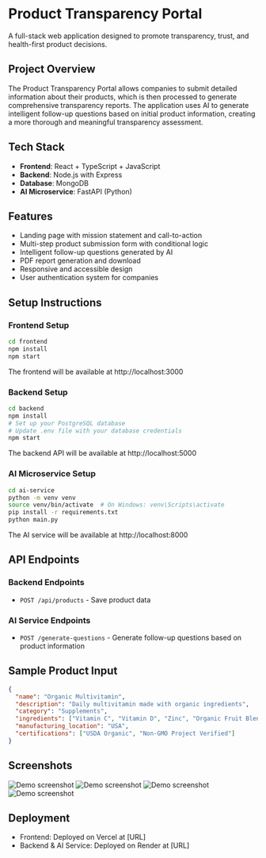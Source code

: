 # Product Transparency Portal

A full-stack web application designed to promote transparency, trust, and health-first product decisions.

## Project Overview

The Product Transparency Portal allows companies to submit detailed information about their products, which is then processed to generate comprehensive transparency reports. The application uses AI to generate intelligent follow-up questions based on initial product information, creating a more thorough and meaningful transparency assessment.

## Tech Stack

- **Frontend**: React + TypeScript + JavaScript
- **Backend**: Node.js with Express
- **Database**: MongoDB
- **AI Microservice**: FastAPI (Python)

## Features

- Landing page with mission statement and call-to-action
- Multi-step product submission form with conditional logic
- Intelligent follow-up questions generated by AI
- PDF report generation and download
- Responsive and accessible design
- User authentication system for companies

## Setup Instructions

### Frontend Setup

```bash
cd frontend
npm install
npm start
```

The frontend will be available at http://localhost:3000

### Backend Setup

```bash
cd backend
npm install
# Set up your PostgreSQL database
# Update .env file with your database credentials
npm start
```

The backend API will be available at http://localhost:5000

### AI Microservice Setup

```bash
cd ai-service
python -m venv venv
source venv/bin/activate  # On Windows: venv\Scripts\activate
pip install -r requirements.txt
python main.py
```

The AI service will be available at http://localhost:8000

## API Endpoints

### Backend Endpoints

- `POST /api/products` - Save product data

### AI Service Endpoints

- `POST /generate-questions` - Generate follow-up questions based on product information

## Sample Product Input

```json
{
  "name": "Organic Multivitamin",
  "description": "Daily multivitamin made with organic ingredients",
  "category": "Supplements",
  "ingredients": ["Vitamin C", "Vitamin D", "Zinc", "Organic Fruit Blend"],
  "manufacturing_location": "USA",
  "certifications": ["USDA Organic", "Non-GMO Project Verified"]
}
```

## Screenshots

![Demo screenshot](screenshots/form-preview.png)
![Demo screenshot](screenshots/form-preview.png)
![Demo screenshot](screenshots/form-preview.png)
![Demo screenshot](screenshots/form-preview.png)

## Deployment

- Frontend: Deployed on Vercel at [URL]
- Backend & AI Service: Deployed on Render at [URL]
